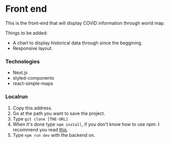 # Front end
This is the front-end that will display COVID information through world map.

Things to be added:
- A chart to display historical data through since the beggining.
- Responsive layout.



### Technologies
- Next.js
- styled-components
- react-simple-maps


### Localrun
1. Copy this address.
2. Go at the path you want to save the project.
3. Type ```git clone [THE-URL]```
4. When it's done type ```npm install```, if you don't know how to use npm. I recommend you read [this](https://docs.npmjs.com/packages-and-modules).
5. Type ```npm run dev``` with the backend on.